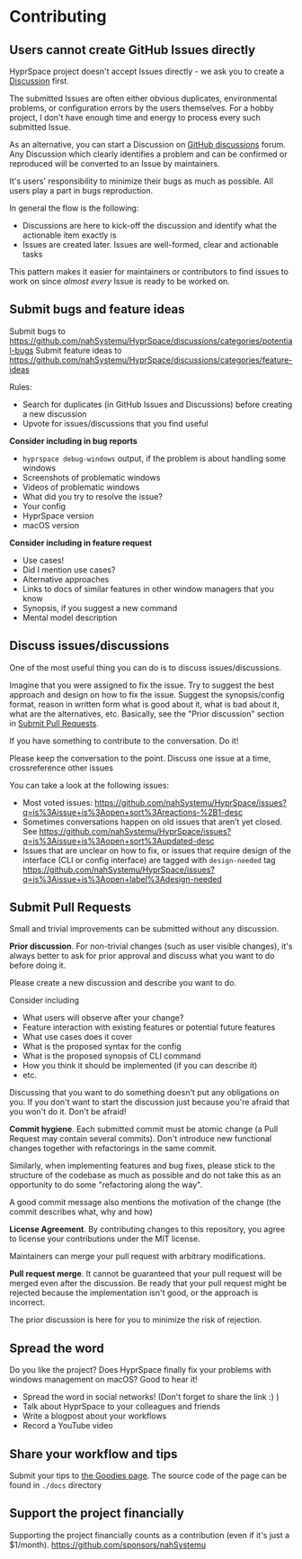 # Contributing

## Users cannot create GitHub Issues directly

HyprSpace project doesn't accept Issues directly - we ask you to create a [Discussion](https://github.com/nahSystemu/HyprSpace/discussions) first.

The submitted Issues are often either obvious duplicates, environmental problems, or configuration errors by the users themselves.
For a hobby project, I don't have enough time and energy to process every such submitted Issue.

As an alternative, you can start a Discussion on [GitHub discussions](https://github.com/nahSystemu/HyprSpace/discussions) forum.
Any Discussion which clearly identifies a problem and can be confirmed or reproduced will be converted to an Issue by maintainers.

It's users' responsibility to minimize their bugs as much as possible.
All users play a part in bugs reproduction.

In general the flow is the following:
- Discussions are here to kick-off the discussion and identify what the actionable item exactly is
- Issues are created later. Issues are well-formed, clear and actionable tasks

This pattern makes it easier for maintainers or contributors to find issues to work on since _almost every_ Issue is ready to be worked on.

## Submit bugs and feature ideas

Submit bugs to https://github.com/nahSystemu/HyprSpace/discussions/categories/potential-bugs
Submit feature ideas to https://github.com/nahSystemu/HyprSpace/discussions/categories/feature-ideas

Rules:
* Search for duplicates (in GitHub Issues and Discussions) before creating a new discussion
* Upvote for issues/discussions that you find useful

**Consider including in bug reports**

* `hyprspace debug-windows` output, if the problem is about handling some windows
* Screenshots of problematic windows
* Videos of problematic windows
* What did you try to resolve the issue?
* Your config
* HyprSpace version
* macOS version

**Consider including in feature request**

* Use cases!
* Did I mention use cases?
* Alternative approaches
* Links to docs of similar features in other window managers that you know
* Synopsis, if you suggest a new command
* Mental model description

## Discuss issues/discussions

One of the most useful thing you can do is to discuss issues/discussions.

Imagine that you were assigned to fix the issue.
Try to suggest the best approach and design on how to fix the issue.
Suggest the synopsis/config format, reason in written form what is good about it, what is bad about it, what are the alternatives, etc.
Basically, see the "Prior discussion" section in [Submit Pull Requests](#submit-pull-requests).

If you have something to contribute to the conversation. Do it!

Please keep the conversation to the point. Discuss one issue at a time, crossreference other issues

You can take a look at the following issues:

* Most voted issues: https://github.com/nahSystemu/HyprSpace/issues?q=is%3Aissue+is%3Aopen+sort%3Areactions-%2B1-desc
* Sometimes conversations happen on old issues that aren’t yet closed. See https://github.com/nahSystemu/HyprSpace/issues?q=is%3Aissue+is%3Aopen+sort%3Aupdated-desc
* Issues that are unclear on how to fix, or issues that require design of the interface (CLI or config interface) are tagged with `design-needed` tag https://github.com/nahSystemu/HyprSpace/issues?q=is%3Aissue+is%3Aopen+label%3Adesign-needed

## Submit Pull Requests

Small and trivial improvements can be submitted without any discussion.

**Prior discussion**. For non-trivial changes (such as user visible changes), it's always better to ask for prior approval and discuss what you want to do before doing it.

Please create a new discussion and describe you want to do.

Consider including

* What users will observe after your change?
* Feature interaction with existing features or potential future features
* What use cases does it cover
* What is the proposed syntax for the config
* What is the proposed synopsis of CLI command
* How you think it should be implemented (if you can describe it)
* etc.

Discussing that you want to do something doesn't put any obligations on you. If you don't want to start the discussion just because you're afraid that you won't do it. Don't be afraid!

**Commit hygiene**. Each submitted commit must be atomic change (a Pull Request may contain several commits). Don't introduce new functional changes together with refactorings in the same commit.

Similarly, when implementing features and bug fixes, please stick to the structure of the codebase as much as possible and do not take this as an opportunity to do some "refactoring along the way".

A good commit message also mentions the motivation of the change (the commit describes what, why and how)

**License Agreement**. By contributing changes to this repository, you agree to license your contributions under the MIT license.

Maintainers can merge your pull request with arbitrary modifications.

**Pull request merge**. It cannot be guaranteed that your pull request will be merged even after the discussion.
Be ready that your pull request might be rejected because the implementation isn't good, or the approach is incorrect.

The prior discussion is here for you to minimize the risk of rejection.

## Spread the word

Do you like the project? Does HyprSpace finally fix your problems with windows management on macOS? Good to hear it!

* Spread the word in social networks! (Don't forget to share the link :) )
* Talk about HyprSpace to your colleagues and friends
* Write a blogpost about your workflows
* Record a YouTube video

## Share your workflow and tips

Submit your tips to [the Goodies page](https://nahSystemu.github.io/HyprSpace/goodies). The source code of the page can be found in `./docs` directory

## Support the project financially

Supporting the project financially counts as a contribution (even if it's just a $1/month). https://github.com/sponsors/nahSystemu
